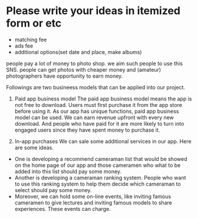 # Please write your ideas in itemized form or etc

* matching fee
* ads fee
* additional options(set date and place, make albums)

people pay a lot of money to photo shop. we aim such people to use this SNS.
people can get photos with cheaper money and (amateur) photographers have opportunity to earn money.

Followings are two busineess models that can be applied into our project. 
1.	Paid app business model
The paid app business model means the app is not free to download. Users must first purchase it from the app store before using it. As our app has unique functions, paid app business model can be used. We can earn revenue upfront with every new download. And people who have paid for it are more likely to turn into engaged users since they have spent money to purchase it. 

2.	In-app purchases
We can sale some additional services in our app. Here are some ideas. 
* One is developing a recommend cameraman list that would be showed on the home page of our app and those cameramen who what to be added into this list should pay some money. 
* Another is developing a cameraman ranking system. People who want to use this ranking system to help them decide which cameraman to select should pay some money. 
* Moreover, we can hold some on-line events, like inviting famous cameramen to give lectures and inviting famous models to share experiences. These events can charge. 
